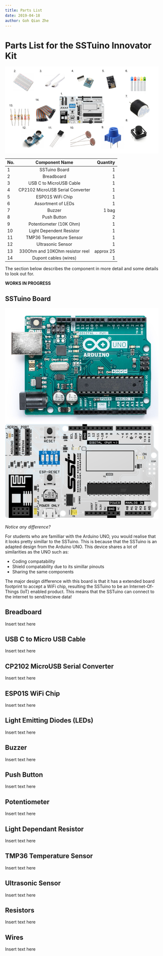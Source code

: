 ```yaml
---
title: Parts List
date: 2019-04-18
author: Goh Qian Zhe
---
```


# Parts List for the SSTuino Innovator Kit

![Parts List](https://raw.githubusercontent.com/d3lta-v/SSTuino/master/Image%20Assets/Tutorial%20Image%20Assets/PartsList/Slide1.PNG)


| No.    | Component Name                       | Quantity  |
|------- |:------------------------------------:| ---------:|
| 1      | SSTuino Board                        |         1 |
| 2      | Breadboard                           |         1 |
| 3      | USB C to MicroUSB Cable              |         1 |
| 4      | CP2102 MicroUSB Serial Converter     |         1 |
| 5      | ESP01S WiFi Chip                     |         1 |
| 6      | Assortment of LEDs                   |         1 |
| 7      | Buzzer                               |     1 bag |
| 8      | Push Button                          |         2 |
| 9      | Potentiometer (10K Ohm)              |         1 |
| 10     | Light Dependent Resistor             |         1 |
| 11     | TMP36 Temperature Sensor             |         1 |
| 12     | Ultrasonic Sensor                    |         1 |
| 13     | 330Ohm and 10KOhm resistor reel      | approx 25 |
| 14     | Dupont cables (wires)                |         1 |

The section below describes the component in more detail and some details to look out for.

**WORKS IN PROGRESS**


## SSTuino Board

![Arduino UNO Rev. 3](https://raw.githubusercontent.com/d3lta-v/SSTuino/master/Image%20Assets/Tutorial%20Image%20Assets/PartsList/a000066_front_1_1_1.jpg) ![SSTuino](https://raw.githubusercontent.com/d3lta-v/SSTuino/master/Image%20Assets/SSTuino.png)

*Notice any difference?*

For students who are familliar with the Arduino UNO, you would realise that it looks pretty simillar to the SSTuino. This is because that the SSTuino is an adapted design from the Arduino UNO. This device shares a lot of similarities as the UNO such as:

- Coding compatability
- Shield compatability due to its simillar pinouts
- Sharing the same components

The major design difference with this board is that it has a extended board footprint to accept a WiFi chip, resulting the SSTuino to be an Internet-Of-Things (IoT) enabled product. This means that the SSTuino can connect to the internet to send/recieve data!


## Breadboard

Insert text here


## USB C to Micro USB Cable

Insert text here


## CP2102 MicroUSB Serial Converter

Insert text here


## ESP01S WiFi Chip

Insert text here


## Light Emitting Diodes (LEDs)

Insert text here


## Buzzer

Insert text here


## Push Button

Insert text here


## Potentiometer

Insert text here


## Light Dependant Resistor

Insert text here


## TMP36 Temperature Sensor

Insert text here


## Ultrasonic Sensor

Insert text here


## Resistors

Insert text here


## Wires

Insert text here

